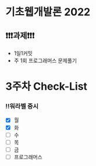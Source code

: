 # 기초웹개발론 2022

## ❗❗❗과제❗❗❗

- 1일1커밋
- 주 1회 프로그래머스 문제풀기

# 3주차 Check-List

### ‼️워라벨 중시

- [x] 월
- [x] 화
- [ ] 수
- [ ] 목
- [ ] 금
- [ ] 프로그래머스
